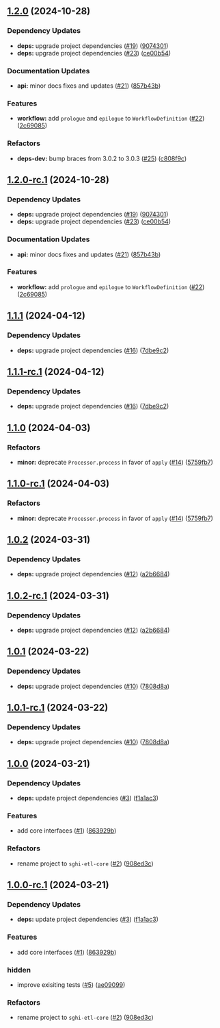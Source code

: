 ## [1.2.0](https://github.com/savannahghi/sghi-etl-core/compare/v1.1.1...v1.2.0) (2024-10-28)


### Dependency Updates

* **deps:** upgrade project dependencies ([#19](https://github.com/savannahghi/sghi-etl-core/issues/19)) ([9074301](https://github.com/savannahghi/sghi-etl-core/commit/907430140ce14b32f5e05a04458bf62d5402fe9b))
* **deps:** upgrade project dependencies ([#23](https://github.com/savannahghi/sghi-etl-core/issues/23)) ([ce00b54](https://github.com/savannahghi/sghi-etl-core/commit/ce00b548d96b30b4d0bba7b38245505809d85bfa))


### Documentation Updates

* **api:** minor docs fixes and updates ([#21](https://github.com/savannahghi/sghi-etl-core/issues/21)) ([857b43b](https://github.com/savannahghi/sghi-etl-core/commit/857b43b508b8078676cc172a303d28183f19ba19))


### Features

* **workflow:** add `prologue` and `epilogue` to `WorkflowDefinition` ([#22](https://github.com/savannahghi/sghi-etl-core/issues/22)) ([2c69085](https://github.com/savannahghi/sghi-etl-core/commit/2c69085a65fa5da32313b67294332f4de7b79c8d))


### Refactors

* **deps-dev:** bump braces from 3.0.2 to 3.0.3 ([#25](https://github.com/savannahghi/sghi-etl-core/issues/25)) ([c808f9c](https://github.com/savannahghi/sghi-etl-core/commit/c808f9c70aa778567b2a749244928371842826b3))

## [1.2.0-rc.1](https://github.com/savannahghi/sghi-etl-core/compare/v1.1.1...v1.2.0-rc.1) (2024-10-28)


### Dependency Updates

* **deps:** upgrade project dependencies ([#19](https://github.com/savannahghi/sghi-etl-core/issues/19)) ([9074301](https://github.com/savannahghi/sghi-etl-core/commit/907430140ce14b32f5e05a04458bf62d5402fe9b))
* **deps:** upgrade project dependencies ([#23](https://github.com/savannahghi/sghi-etl-core/issues/23)) ([ce00b54](https://github.com/savannahghi/sghi-etl-core/commit/ce00b548d96b30b4d0bba7b38245505809d85bfa))


### Documentation Updates

* **api:** minor docs fixes and updates ([#21](https://github.com/savannahghi/sghi-etl-core/issues/21)) ([857b43b](https://github.com/savannahghi/sghi-etl-core/commit/857b43b508b8078676cc172a303d28183f19ba19))


### Features

* **workflow:** add `prologue` and `epilogue` to `WorkflowDefinition` ([#22](https://github.com/savannahghi/sghi-etl-core/issues/22)) ([2c69085](https://github.com/savannahghi/sghi-etl-core/commit/2c69085a65fa5da32313b67294332f4de7b79c8d))

## [1.1.1](https://github.com/savannahghi/sghi-etl-core/compare/v1.1.0...v1.1.1) (2024-04-12)


### Dependency Updates

* **deps:** upgrade project dependencies ([#16](https://github.com/savannahghi/sghi-etl-core/issues/16)) ([7dbe9c2](https://github.com/savannahghi/sghi-etl-core/commit/7dbe9c2e783f9db0d90ce49090a99158b3a1d3ea))

## [1.1.1-rc.1](https://github.com/savannahghi/sghi-etl-core/compare/v1.1.0...v1.1.1-rc.1) (2024-04-12)


### Dependency Updates

* **deps:** upgrade project dependencies ([#16](https://github.com/savannahghi/sghi-etl-core/issues/16)) ([7dbe9c2](https://github.com/savannahghi/sghi-etl-core/commit/7dbe9c2e783f9db0d90ce49090a99158b3a1d3ea))

## [1.1.0](https://github.com/savannahghi/sghi-etl-core/compare/v1.0.2...v1.1.0) (2024-04-03)


### Refactors

* **minor:** deprecate `Processor.process` in favor of `apply` ([#14](https://github.com/savannahghi/sghi-etl-core/issues/14)) ([5759fb7](https://github.com/savannahghi/sghi-etl-core/commit/5759fb7fa33cefb4a1c6874a14a346b1c7d5648f))

## [1.1.0-rc.1](https://github.com/savannahghi/sghi-etl-core/compare/v1.0.2...v1.1.0-rc.1) (2024-04-03)


### Refactors

* **minor:** deprecate `Processor.process` in favor of `apply` ([#14](https://github.com/savannahghi/sghi-etl-core/issues/14)) ([5759fb7](https://github.com/savannahghi/sghi-etl-core/commit/5759fb7fa33cefb4a1c6874a14a346b1c7d5648f))

## [1.0.2](https://github.com/savannahghi/sghi-etl-core/compare/v1.0.1...v1.0.2) (2024-03-31)


### Dependency Updates

* **deps:** upgrade project dependencies ([#12](https://github.com/savannahghi/sghi-etl-core/issues/12)) ([a2b6684](https://github.com/savannahghi/sghi-etl-core/commit/a2b66844ce6b70628eb1249207a2580c14bdcbce))

## [1.0.2-rc.1](https://github.com/savannahghi/sghi-etl-core/compare/v1.0.1...v1.0.2-rc.1) (2024-03-31)


### Dependency Updates

* **deps:** upgrade project dependencies ([#12](https://github.com/savannahghi/sghi-etl-core/issues/12)) ([a2b6684](https://github.com/savannahghi/sghi-etl-core/commit/a2b66844ce6b70628eb1249207a2580c14bdcbce))

## [1.0.1](https://github.com/savannahghi/sghi-etl-core/compare/v1.0.0...v1.0.1) (2024-03-22)


### Dependency Updates

* **deps:** upgrade project dependencies ([#10](https://github.com/savannahghi/sghi-etl-core/issues/10)) ([7808d8a](https://github.com/savannahghi/sghi-etl-core/commit/7808d8afad5195ba7ec9d0b06a21787a4ada7279))

## [1.0.1-rc.1](https://github.com/savannahghi/sghi-etl-core/compare/v1.0.0...v1.0.1-rc.1) (2024-03-22)


### Dependency Updates

* **deps:** upgrade project dependencies ([#10](https://github.com/savannahghi/sghi-etl-core/issues/10)) ([7808d8a](https://github.com/savannahghi/sghi-etl-core/commit/7808d8afad5195ba7ec9d0b06a21787a4ada7279))

## [1.0.0](https://github.com/savannahghi/sghi-etl-core/compare/...v1.0.0) (2024-03-21)


### Dependency Updates

* **deps:** update project dependencies ([#3](https://github.com/savannahghi/sghi-etl-core/issues/3)) ([f1a1ac3](https://github.com/savannahghi/sghi-etl-core/commit/f1a1ac333f979fca5415c706db6efce08929b28d))


### Features

* add core interfaces ([#1](https://github.com/savannahghi/sghi-etl-core/issues/1)) ([863929b](https://github.com/savannahghi/sghi-etl-core/commit/863929b2a0602456aeaa327a2d382716dd46d836))


### Refactors

* rename project to `sghi-etl-core` ([#2](https://github.com/savannahghi/sghi-etl-core/issues/2)) ([908ed3c](https://github.com/savannahghi/sghi-etl-core/commit/908ed3c77987efb5442a9ceb092a341cccb863ae))

## [1.0.0-rc.1](https://github.com/savannahghi/sghi-etl-core/compare/...v1.0.0-rc.1) (2024-03-21)


### Dependency Updates

* **deps:** update project dependencies ([#3](https://github.com/savannahghi/sghi-etl-core/issues/3)) ([f1a1ac3](https://github.com/savannahghi/sghi-etl-core/commit/f1a1ac333f979fca5415c706db6efce08929b28d))


### Features

* add core interfaces ([#1](https://github.com/savannahghi/sghi-etl-core/issues/1)) ([863929b](https://github.com/savannahghi/sghi-etl-core/commit/863929b2a0602456aeaa327a2d382716dd46d836))


### hidden

* improve exisiting tests ([#5](https://github.com/savannahghi/sghi-etl-core/issues/5)) ([ae09099](https://github.com/savannahghi/sghi-etl-core/commit/ae09099bf40e54555acb949307c68018486cb1ba))


### Refactors

* rename project to `sghi-etl-core` ([#2](https://github.com/savannahghi/sghi-etl-core/issues/2)) ([908ed3c](https://github.com/savannahghi/sghi-etl-core/commit/908ed3c77987efb5442a9ceb092a341cccb863ae))
